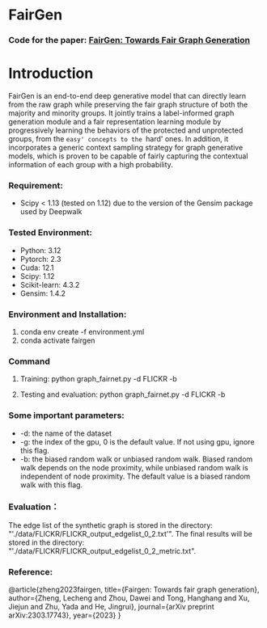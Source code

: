 # FairGen
### Code for the paper: [FairGen: Towards Fair Graph Generation](https://arxiv.org/html/2303.17743v3)

# Introduction
FairGen is an end-to-end deep generative model that can directly learn from the raw graph while preserving the fair graph structure of both the majority and minority groups. It jointly trains a label-informed graph generation module and a fair representation learning module by progressively learning the behaviors of the protected and unprotected groups, from the `easy' concepts to the `hard' ones. In addition, it incorporates a generic context sampling strategy for graph generative models, which is proven to be capable of fairly capturing the contextual information of each group with a high probability. 


### Requirement:
* Scipy < 1.13 (tested on 1.12) due to the version of the Gensim package used by Deepwalk

### Tested Environment:
* Python: 3.12
* Pytorch: 2.3 
* Cuda: 12.1
* Scipy: 1.12
* Scikit-learn: 4.3.2
* Gensim: 1.4.2

### Environment and Installation:
1. conda env create -f environment.yml
2. conda activate fairgen

### Command
1. Training:
python graph_fairnet.py -d FLICKR -b

2. Testing and evaluation:
python graph_fairnet.py -d FLICKR -b


### Some important parameters:
* -d: the name of the dataset
* -g: the index of the gpu, 0 is the default value. If not using gpu, ignore this flag.
* -b: the biased random walk or unbiased random walk. Biased random walk depends on the node proximity, while unbiased random walk is independent of node proximity. The default value is a biased random walk
 with this flag.

### Evaluation：
The edge list of the synthetic graph is stored in the directory: "'./data/FLICKR/FLICKR_output_edgelist_0_2.txt'".
The final results will be stored in the directory: "'./data/FLICKR/FLICKR_output_edgelist_0_2_metric.txt".


### Reference:
@article{zheng2023fairgen,
  title={Fairgen: Towards fair graph generation},
  author={Zheng, Lecheng and Zhou, Dawei and Tong, Hanghang and Xu, Jiejun and Zhu, Yada and He, Jingrui},
  journal={arXiv preprint arXiv:2303.17743},
  year={2023}
}
